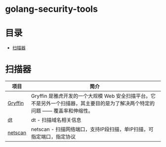 # golang-security-tools


#  目录
- [扫描器](#扫描器)


# 扫描器
| 项目 | 简介|
| ---------------- | ---------- |
|[ Gryffin     ]( https://github.com/yahoo/gryffin         )| Gryffin 是雅虎开发的一个大规模 Web 安全扫描平台。它不是另外一个扫描器，其主要目的是为了解决两个特定的问题 —— 覆盖率和伸缩性。 |
|[ dt]( https://github.com/42wim/dt )| dt - 扫描域名相关信息 |
|[ netscan ]( https://github.com/jessfraz/netscan )| netscan - 扫描网络端口，支持IP段扫描，单IP扫描，可指定端口，指定协议 |
